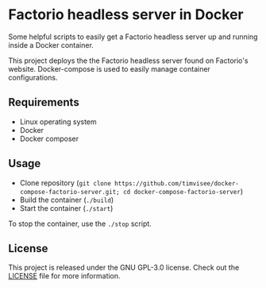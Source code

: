 # Factorio headless server in Docker
Some helpful scripts to easily get a Factorio headless server up and running
inside a Docker container.

This project deploys the the Factorio headless server found on Factorio's website.
Docker-compose is used to easily manage container configurations.

## Requirements
* Linux operating system
* Docker
* Docker composer

## Usage
* Clone repository (`git clone https://github.com/timvisee/docker-compose-factorio-server.git; cd docker-compose-factorio-server`)
* Build the container (`./build`)
* Start the container (`./start`)

To stop the container, use the `./stop` script.

## License
This project is released under the GNU GPL-3.0 license. Check out the [LICENSE](LICENSE) file for more information.

